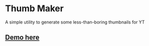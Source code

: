 # Thumb Maker

A simple utility to generate some less-than-boring thumbnails for YT

## [Demo here](http://thumb-maker.surge.sh/)
